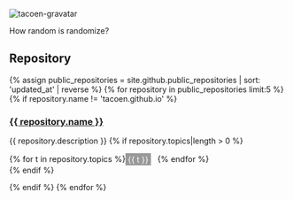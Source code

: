 ![tacoen-gravatar](https://www.gravatar.com/avatar/5f0a9777b6e3d0a462c6645dd1191b34?s=200)

How random is randomize?

## Repository
{% assign public_repositories = site.github.public_repositories | sort: 'updated_at' | reverse %}
{% for repository in public_repositories limit:5 %}
{% if repository.name != 'tacoen.github.io' %}
### <a href='{{ repository.html_url }}'>{{ repository.name }}</a>
{{ repository.description }}
{% if repository.topics|length > 0 %}
<div class='topic-list'>{% for t in repository.topics %}<span class='topic'>{{ t }}</span> {% endfor %}</div>
{% endif %}


{% endif %}
{% endfor %}


<style type="text/css" rel="stylesheet">
.topic-list { display: block; font-size: .9rem; }
.topic { color: #fff; background: #999; display:inline-block; margin-right: .5rem; padding: .15rem .25rem; }
</style>
